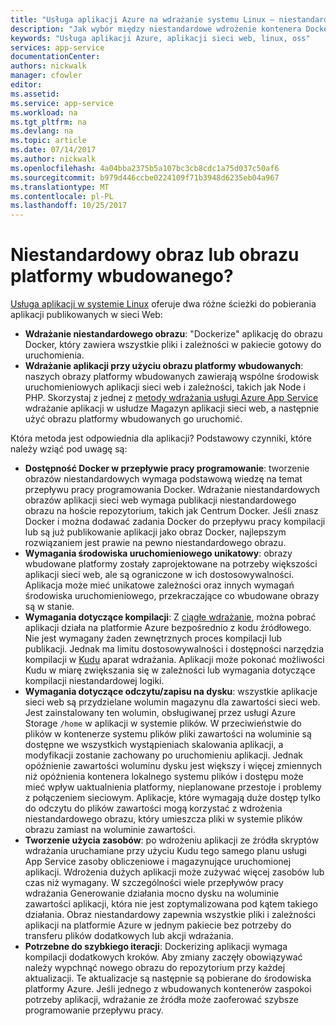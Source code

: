 ```yaml
---
title: "Usługa aplikacji Azure na wdrażanie systemu Linux — niestandardowy obraz lub wbudowanych platformy?  | Microsoft Docs"
description: "Jak wybór między niestandardowe wdrożenie kontenera Docker i framework wbudowaną aplikację usługi aplikacji w systemie Linux"
keywords: "Usługa aplikacji Azure, aplikacji sieci web, linux, oss"
services: app-service
documentationCenter: 
authors: nickwalk
manager: cfowler
editor: 
ms.assetid: 
ms.service: app-service
ms.workload: na
ms.tgt_pltfrm: na
ms.devlang: na
ms.topic: article
ms.date: 07/14/2017
ms.author: nickwalk
ms.openlocfilehash: 4a04bba2375b5a107bc3cb8cdc1a75d037c50af6
ms.sourcegitcommit: b979d446ccbe0224109f71b3948d6235eb04a967
ms.translationtype: MT
ms.contentlocale: pl-PL
ms.lasthandoff: 10/25/2017
---
```

# <a name="custom-image-or-built-in-platform-image"></a>Niestandardowy obraz lub obrazu platformy wbudowanego?

[Usługa aplikacji w systemie Linux](app-service-linux-intro.md) oferuje dwa różne ścieżki do pobierania aplikacji publikowanych w sieci Web:

- **Wdrażanie niestandardowego obrazu**: "Dockerize" aplikację do obrazu Docker, który zawiera wszystkie pliki i zależności w pakiecie gotowy do uruchomienia.
- **Wdrażanie aplikacji przy użyciu obrazu platformy wbudowanych**: naszych obrazy platformy wbudowanych zawierają wspólne środowisk uruchomieniowych aplikacji sieci web i zależności, takich jak Node i PHP. Skorzystaj z jednej z [metody wdrażania usługi Azure App Service](../app-service-deploy-local-git.md?toc=%2fazure%2fapp-service%2fcontainers%2ftoc.json) wdrażanie aplikacji w usłudze Magazyn aplikacji sieci web, a następnie użyć obrazu platformy wbudowanych go uruchomić.

Która metoda jest odpowiednia dla aplikacji? Podstawowy czynniki, które należy wziąć pod uwagę są:

- **Dostępność Docker w przepływie pracy programowanie**: tworzenie obrazów niestandardowych wymaga podstawową wiedzę na temat przepływu pracy programowania Docker. Wdrażanie niestandardowych obrazów aplikacji sieci web wymaga publikacji niestandardowego obrazu na hoście repozytorium, takich jak Centrum Docker. Jeśli znasz Docker i można dodawać zadania Docker do przepływu pracy kompilacji lub są już publikowanie aplikacji jako obraz Docker, najlepszym rozwiązaniem jest prawie na pewno niestandardowego obrazu.
- **Wymagania środowiska uruchomieniowego unikatowy**: obrazy wbudowane platformy zostały zaprojektowane na potrzeby większości aplikacji sieci web, ale są ograniczone w ich dostosowywalności. Aplikacja może mieć unikatowe zależności oraz innych wymagań środowiska uruchomieniowego, przekraczające co wbudowane obrazy są w stanie.
- **Wymagania dotyczące kompilacji**: Z [ciągłe wdrażanie](../app-service-continuous-deployment.md?toc=%2fazure%2fapp-service%2fcontainers%2ftoc.json), można pobrać aplikacji działa na platformie Azure bezpośrednio z kodu źródłowego. Nie jest wymagany żaden zewnętrznych proces kompilacji lub publikacji. Jednak ma limitu dostosowywalności i dostępności narzędzia kompilacji w [Kudu](https://github.com/projectkudu/kudu/wiki) aparat wdrażania. Aplikacji może pokonać możliwości Kudu w miarę zwiększania się w zależności lub wymagania dotyczące kompilacji niestandardowej logiki.
- **Wymagania dotyczące odczytu/zapisu na dysku**: wszystkie aplikacje sieci web są przydzielane wolumin magazynu dla zawartości sieci web. Jest zainstalowany ten wolumin, obsługiwanej przez usługi Azure Storage `/home` w aplikacji w systemie plików. W przeciwieństwie do plików w kontenerze systemu plików pliki zawartości na woluminie są dostępne we wszystkich wystąpieniach skalowania aplikacji, a modyfikacji zostanie zachowany po uruchomieniu aplikacji. Jednak opóźnienie zawartości woluminu dysku jest większy i więcej zmiennych niż opóźnienia kontenera lokalnego systemu plików i dostępu może mieć wpływ uaktualnienia platformy, nieplanowane przestoje i problemy z połączeniem sieciowym. Aplikacje, które wymagają duże dostęp tylko do odczytu do plików zawartości mogą korzystać z wdrożenia niestandardowego obrazu, który umieszcza pliki w systemie plików obrazu zamiast na woluminie zawartości.
- **Tworzenie użycia zasobów**: po wdrożeniu aplikacji ze źródła skryptów wdrażania uruchamiane przy użyciu Kudu tego samego planu usługi App Service zasoby obliczeniowe i magazynujące uruchomionej aplikacji. Wdrożenia dużych aplikacji może zużywać więcej zasobów lub czas niż wymagany. W szczególności wiele przepływów pracy wdrażania Generowanie działania mocno dysku na woluminie zawartości aplikacji, która nie jest zoptymalizowana pod kątem takiego działania. Obraz niestandardowy zapewnia wszystkie pliki i zależności aplikacji na platformie Azure w jednym pakiecie bez potrzeby do transferu plików dodatkowych lub akcji wdrażania.
- **Potrzebne do szybkiego iteracji**: Dockerizing aplikacji wymaga kompilacji dodatkowych kroków. Aby zmiany zaczęły obowiązywać należy wypchnąć nowego obrazu do repozytorium przy każdej aktualizacji. Te aktualizacje są następnie są pobierane do środowiska platformy Azure. Jeśli jednego z wbudowanych kontenerów zaspokoi potrzeby aplikacji, wdrażanie ze źródła może zaoferować szybsze programowanie przepływu pracy.